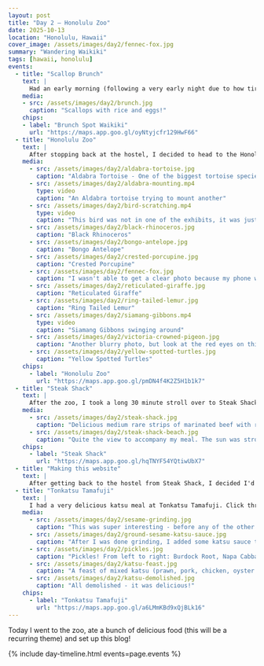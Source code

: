 ```yaml
---
layout: post
title: "Day 2 — Honolulu Zoo"
date: 2025-10-13
location: "Honolulu, Hawaii"
cover_image: /assets/images/day2/fennec-fox.jpg
summary: "Wandering Waikiki"
tags: [hawaii, honolulu]
events:
  - title: "Scallop Brunch"
    text: |
      Had an early morning (following a very early night due to how tired I was from all the flying yesterday). I decided to get brunch, and found the aptly named "Brunch Spot Waikiki" 10 minutes away from me. It was a cute little spot that quickly filled up as I ate.
    media:
    - src: /assets/images/day2/brunch.jpg
      caption: "Scallops with rice and eggs!"
    chips:
    - label: "Brunch Spot Waikiki"
      url: "https://maps.app.goo.gl/oyNtyjcfr129HwF66"
  - title: "Honolulu Zoo"
    text: |
      After stopping back at the hostel, I decided to head to the Honolulu Zoo. I enjoyed wondering around and looking at the various animals. Unfortunately I wasn't able to get photos of all of them due to the fences, but I did take several photos and a few videos!
    media:
      - src: /assets/images/day2/aldabra-tortoise.jpg
        caption: "Aldabra Tortoise - One of the biggest tortoise species!"
      - src: /assets/images/day2/aldabra-mounting.mp4
        type: video
        caption: "An Aldabra tortoise trying to mount another"
      - src: /assets/images/day2/bird-scratching.mp4
        type: video
        caption: "This bird was not in one of the exhibits, it was just hanging out, scratching the ground and looking for food"
      - src: /assets/images/day2/black-rhinoceros.jpg
        caption: "Black Rhinoceros"
      - src: /assets/images/day2/bongo-antelope.jpg
        caption: "Bongo Antelope"
      - src: /assets/images/day2/crested-porcupine.jpg
        caption: "Crested Porcupine"
      - src: /assets/images/day2/fennec-fox.jpg
        caption: "I wasn't able to get a clear photo because my phone wouldn't focus, but this sleeping Fennec Fox was so cute!"
      - src: /assets/images/day2/reticulated-giraffe.jpg
        caption: "Reticulated Giraffe"
      - src: /assets/images/day2/ring-tailed-lemur.jpg
        caption: "Ring Tailed Lemur"
      - src: /assets/images/day2/siamang-gibbons.mp4
        type: video
        caption: "Siamang Gibbons swinging around"
      - src: /assets/images/day2/victoria-crowned-pigeon.jpg
        caption: "Another blurry photo, but look at the red eyes on this Victoria Crowned Pigeon!"
      - src: /assets/images/day2/yellow-spotted-turtles.jpg
        caption: "Yellow Spotted Turtles"
    chips:
      - label: "Honolulu Zoo"
        url: "https://maps.app.goo.gl/pmDN4f4K2Z5H1b1k7"
  - title: "Steak Shack"
    text: |
      After the zoo, I took a long 30 minute stroll over to Steak Shack for a delicious lunch with a view!
    media:
      - src: /assets/images/day2/steak-shack.jpg
        caption: "Delicious medium rare strips of marinated beef with rice and salad"
      - src: /assets/images/day2/steak-shack-beach.jpg
        caption: "Quite the view to accompany my meal. The sun was strong though!"
    chips:
      - label: "Steak Shack"
        url: "https://maps.app.goo.gl/hqTNYF54YQtiwUbX7"
  - title: "Making this website"
    text: |
      After getting back to the hostel from Steak Shack, I decided I'd try to figure out a way to share all this stuff in one place. I've had several people ask me to share photos with them, and... I can't be bothered to be sharing and annotating them everywhere so instead I spent an embarassingly long time getting this website up and running! No promises that I'll be as diligent with photos and updating the website as I have been this first 2 days though...
  - title: "Tonkatsu Tamafuji"
    text: |
      I had a very delicious katsu meal at Tonkatsu Tamafuji. Click through the photos for details!
    media:
      - src: /assets/images/day2/sesame-grinding.jpg
        caption: "This was super interesting - before any of the other food got to the table they gave me this ridged bowl full of sesame seeds and told me to grind it up"
      - src: /assets/images/day2/ground-sesame-katsu-sauce.jpg
        caption: "After I was done grinding, I added some katsu sauce to it to create a delicious, sesame-forward katsu dipping sauce!"
      - src: /assets/images/day2/pickles.jpg
        caption: "Pickles! From left to right: Burdock Root, Napa Cabbage, Red Plum"
      - src: /assets/images/day2/katsu-feast.jpg
        caption: "A feast of mixed katsu (prawn, pork, chicken, oyster and onion) with seasoned rice and miso soup with clams"
      - src: /assets/images/day2/katsu-demolished.jpg
        caption: "All demolished - it was delicious!"
    chips:
      - label: "Tonkatsu Tamafuji"
        url: "https://maps.app.goo.gl/a6LMmKBd9xQjBLk16"
---
```


Today I went to the zoo, ate a bunch of delicious food (this will be a recurring theme) and set up this blog!

{% include day-timeline.html events=page.events %}
